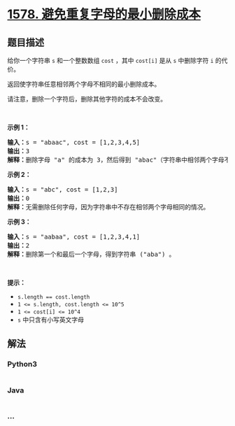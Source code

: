 # [1578. 避免重复字母的最小删除成本](https://leetcode-cn.com/problems/minimum-deletion-cost-to-avoid-repeating-letters)



## 题目描述

<!-- 这里写题目描述 -->

<p>给你一个字符串 <code>s</code> 和一个整数数组 <code>cost</code> ，其中 <code>cost[i]</code> 是从 <code>s</code> 中删除字符 <code>i</code> 的代价。</p>

<p>返回使字符串任意相邻两个字母不相同的最小删除成本。</p>

<p>请注意，删除一个字符后，删除其他字符的成本不会改变。</p>

<p>&nbsp;</p>

<p><strong>示例 1：</strong></p>

<pre>
<strong>输入：</strong>s = &quot;abaac&quot;, cost = [1,2,3,4,5]
<strong>输出：</strong>3
<strong>解释：</strong>删除字母 &quot;a&quot; 的成本为 3，然后得到 &quot;abac&quot;（字符串中相邻两个字母不相同）。
</pre>

<p><strong>示例 2：</strong></p>

<pre>
<strong>输入：</strong>s = &quot;abc&quot;, cost = [1,2,3]
<strong>输出：</strong>0
<strong>解释：</strong>无需删除任何字母，因为字符串中不存在相邻两个字母相同的情况。
</pre>

<p><strong>示例 3：</strong></p>

<pre>
<strong>输入：</strong>s = &quot;aabaa&quot;, cost = [1,2,3,4,1]
<strong>输出：</strong>2
<strong>解释：</strong>删除第一个和最后一个字母，得到字符串 (&quot;aba&quot;) 。
</pre>

<p>&nbsp;</p>

<p><strong>提示：</strong></p>

<ul>
	<li><code>s.length == cost.length</code></li>
	<li><code>1 &lt;= s.length, cost.length &lt;= 10^5</code></li>
	<li><code>1 &lt;= cost[i] &lt;=&nbsp;10^4</code></li>
	<li><code>s</code> 中只含有小写英文字母</li>
</ul>


## 解法

<!-- 这里可写通用的实现逻辑 -->

<!-- tabs:start -->

### **Python3**

<!-- 这里可写当前语言的特殊实现逻辑 -->

```python

```

### **Java**

<!-- 这里可写当前语言的特殊实现逻辑 -->

```java

```

### **...**

```

```

<!-- tabs:end -->
